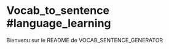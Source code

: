# Vocab_to_sentence #language_learning



Bienvenu sur le README de VOCAB_SENTENCE_GENERATOR



        


          
              


